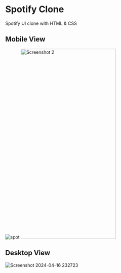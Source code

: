 # Spotify Clone
Spotify UI clone with HTML &amp; CSS

## Mobile View
![spot](https://github.com/Suvadip-sana/Spotify-clone/assets/78638404/27fc2500-68c2-4102-b4a0-afc1e784a80d)
<img src="screenshots/screenshot2.webp" alt="Screenshot 2" width="300" height ="600">


## Desktop View
![Screenshot 2024-04-16 232723](https://github.com/Suvadip-sana/Spotify-clone/assets/78638404/03efd54d-6305-48fe-8ea3-3b7c0ecc1aa4)
